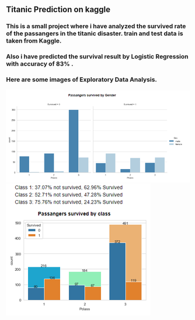 ## Titanic Prediction on kaggle

### This is a small project where i have analyzed the survived rate of the passangers in the titanic disaster. train and test data is taken from Kaggle.
### Also i have predicted the survival result by Logistic Regression with accuracy of 83% .

### Here are some images of Exploratory Data Analysis.

![EDA_Salary_by_Simp](https://github.com/rmsharma5989/Titanic_Prediction_kaggle/blob/master/byGender.png)  
![EDA_State](https://github.com/rmsharma5989/Titanic_Prediction_kaggle/blob/master/byClass.png)

